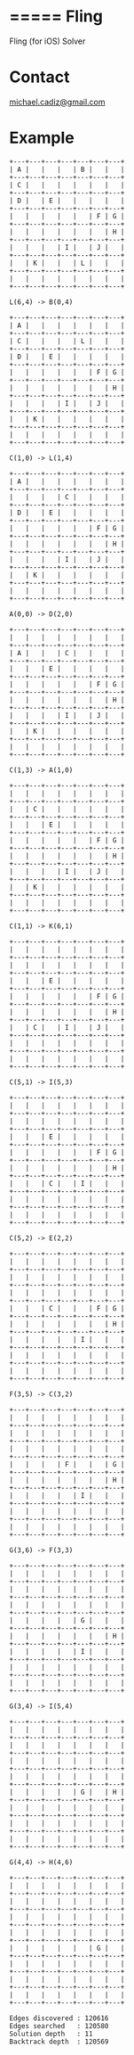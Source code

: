 =====
Fling
=====

Fling (for iOS) Solver

Contact
=======

michael.cadiz@gmail.com

Example
=======

    +---+---+---+---+---+---+---+
    | A |   |   |   | B |   |   |
    +---+---+---+---+---+---+---+
    | C |   |   |   |   |   |   |
    +---+---+---+---+---+---+---+
    | D |   | E |   |   |   |   |
    +---+---+---+---+---+---+---+
    |   |   |   |   |   | F | G |
    +---+---+---+---+---+---+---+
    |   |   |   |   |   |   | H |
    +---+---+---+---+---+---+---+
    |   |   |   | I |   | J |   |
    +---+---+---+---+---+---+---+
    |   | K |   |   | L |   |   |
    +---+---+---+---+---+---+---+
    |   |   |   |   |   |   |   |
    +---+---+---+---+---+---+---+
    
    L(6,4) -> B(0,4)
    
    +---+---+---+---+---+---+---+
    | A |   |   |   |   |   |   |
    +---+---+---+---+---+---+---+
    | C |   |   |   | L |   |   |
    +---+---+---+---+---+---+---+
    | D |   | E |   |   |   |   |
    +---+---+---+---+---+---+---+
    |   |   |   |   |   | F | G |
    +---+---+---+---+---+---+---+
    |   |   |   |   |   |   | H |
    +---+---+---+---+---+---+---+
    |   |   |   | I |   | J |   |
    +---+---+---+---+---+---+---+
    |   | K |   |   |   |   |   |
    +---+---+---+---+---+---+---+
    |   |   |   |   |   |   |   |
    +---+---+---+---+---+---+---+
    
    C(1,0) -> L(1,4)
    
    +---+---+---+---+---+---+---+
    | A |   |   |   |   |   |   |
    +---+---+---+---+---+---+---+
    |   |   |   | C |   |   |   |
    +---+---+---+---+---+---+---+
    | D |   | E |   |   |   |   |
    +---+---+---+---+---+---+---+
    |   |   |   |   |   | F | G |
    +---+---+---+---+---+---+---+
    |   |   |   |   |   |   | H |
    +---+---+---+---+---+---+---+
    |   |   |   | I |   | J |   |
    +---+---+---+---+---+---+---+
    |   | K |   |   |   |   |   |
    +---+---+---+---+---+---+---+
    |   |   |   |   |   |   |   |
    +---+---+---+---+---+---+---+
    
    A(0,0) -> D(2,0)
    
    +---+---+---+---+---+---+---+
    |   |   |   |   |   |   |   |
    +---+---+---+---+---+---+---+
    | A |   |   | C |   |   |   |
    +---+---+---+---+---+---+---+
    |   |   | E |   |   |   |   |
    +---+---+---+---+---+---+---+
    |   |   |   |   |   | F | G |
    +---+---+---+---+---+---+---+
    |   |   |   |   |   |   | H |
    +---+---+---+---+---+---+---+
    |   |   |   | I |   | J |   |
    +---+---+---+---+---+---+---+
    |   | K |   |   |   |   |   |
    +---+---+---+---+---+---+---+
    |   |   |   |   |   |   |   |
    +---+---+---+---+---+---+---+
    
    C(1,3) -> A(1,0)
    
    +---+---+---+---+---+---+---+
    |   |   |   |   |   |   |   |
    +---+---+---+---+---+---+---+
    |   | C |   |   |   |   |   |
    +---+---+---+---+---+---+---+
    |   |   | E |   |   |   |   |
    +---+---+---+---+---+---+---+
    |   |   |   |   |   | F | G |
    +---+---+---+---+---+---+---+
    |   |   |   |   |   |   | H |
    +---+---+---+---+---+---+---+
    |   |   |   | I |   | J |   |
    +---+---+---+---+---+---+---+
    |   | K |   |   |   |   |   |
    +---+---+---+---+---+---+---+
    |   |   |   |   |   |   |   |
    +---+---+---+---+---+---+---+
    
    C(1,1) -> K(6,1)
    
    +---+---+---+---+---+---+---+
    |   |   |   |   |   |   |   |
    +---+---+---+---+---+---+---+
    |   |   |   |   |   |   |   |
    +---+---+---+---+---+---+---+
    |   |   | E |   |   |   |   |
    +---+---+---+---+---+---+---+
    |   |   |   |   |   | F | G |
    +---+---+---+---+---+---+---+
    |   |   |   |   |   |   | H |
    +---+---+---+---+---+---+---+
    |   | C |   | I |   | J |   |
    +---+---+---+---+---+---+---+
    |   |   |   |   |   |   |   |
    +---+---+---+---+---+---+---+
    |   |   |   |   |   |   |   |
    +---+---+---+---+---+---+---+
    
    C(5,1) -> I(5,3)
    
    +---+---+---+---+---+---+---+
    |   |   |   |   |   |   |   |
    +---+---+---+---+---+---+---+
    |   |   |   |   |   |   |   |
    +---+---+---+---+---+---+---+
    |   |   | E |   |   |   |   |
    +---+---+---+---+---+---+---+
    |   |   |   |   |   | F | G |
    +---+---+---+---+---+---+---+
    |   |   |   |   |   |   | H |
    +---+---+---+---+---+---+---+
    |   |   | C |   | I |   |   |
    +---+---+---+---+---+---+---+
    |   |   |   |   |   |   |   |
    +---+---+---+---+---+---+---+
    |   |   |   |   |   |   |   |
    +---+---+---+---+---+---+---+
    
    C(5,2) -> E(2,2)
    
    +---+---+---+---+---+---+---+
    |   |   |   |   |   |   |   |
    +---+---+---+---+---+---+---+
    |   |   |   |   |   |   |   |
    +---+---+---+---+---+---+---+
    |   |   |   |   |   |   |   |
    +---+---+---+---+---+---+---+
    |   |   | C |   |   | F | G |
    +---+---+---+---+---+---+---+
    |   |   |   |   |   |   | H |
    +---+---+---+---+---+---+---+
    |   |   |   |   | I |   |   |
    +---+---+---+---+---+---+---+
    |   |   |   |   |   |   |   |
    +---+---+---+---+---+---+---+
    |   |   |   |   |   |   |   |
    +---+---+---+---+---+---+---+
    
    F(3,5) -> C(3,2)
    
    +---+---+---+---+---+---+---+
    |   |   |   |   |   |   |   |
    +---+---+---+---+---+---+---+
    |   |   |   |   |   |   |   |
    +---+---+---+---+---+---+---+
    |   |   |   |   |   |   |   |
    +---+---+---+---+---+---+---+
    |   |   |   | F |   |   | G |
    +---+---+---+---+---+---+---+
    |   |   |   |   |   |   | H |
    +---+---+---+---+---+---+---+
    |   |   |   |   | I |   |   |
    +---+---+---+---+---+---+---+
    |   |   |   |   |   |   |   |
    +---+---+---+---+---+---+---+
    |   |   |   |   |   |   |   |
    +---+---+---+---+---+---+---+
    
    G(3,6) -> F(3,3)
    
    +---+---+---+---+---+---+---+
    |   |   |   |   |   |   |   |
    +---+---+---+---+---+---+---+
    |   |   |   |   |   |   |   |
    +---+---+---+---+---+---+---+
    |   |   |   |   |   |   |   |
    +---+---+---+---+---+---+---+
    |   |   |   |   | G |   |   |
    +---+---+---+---+---+---+---+
    |   |   |   |   |   |   | H |
    +---+---+---+---+---+---+---+
    |   |   |   |   | I |   |   |
    +---+---+---+---+---+---+---+
    |   |   |   |   |   |   |   |
    +---+---+---+---+---+---+---+
    |   |   |   |   |   |   |   |
    +---+---+---+---+---+---+---+
    
    G(3,4) -> I(5,4)
    
    +---+---+---+---+---+---+---+
    |   |   |   |   |   |   |   |
    +---+---+---+---+---+---+---+
    |   |   |   |   |   |   |   |
    +---+---+---+---+---+---+---+
    |   |   |   |   |   |   |   |
    +---+---+---+---+---+---+---+
    |   |   |   |   |   |   |   |
    +---+---+---+---+---+---+---+
    |   |   |   |   | G |   | H |
    +---+---+---+---+---+---+---+
    |   |   |   |   |   |   |   |
    +---+---+---+---+---+---+---+
    |   |   |   |   |   |   |   |
    +---+---+---+---+---+---+---+
    |   |   |   |   |   |   |   |
    +---+---+---+---+---+---+---+
    
    G(4,4) -> H(4,6)
    
    +---+---+---+---+---+---+---+
    |   |   |   |   |   |   |   |
    +---+---+---+---+---+---+---+
    |   |   |   |   |   |   |   |
    +---+---+---+---+---+---+---+
    |   |   |   |   |   |   |   |
    +---+---+---+---+---+---+---+
    |   |   |   |   |   |   |   |
    +---+---+---+---+---+---+---+
    |   |   |   |   |   | G |   |
    +---+---+---+---+---+---+---+
    |   |   |   |   |   |   |   |
    +---+---+---+---+---+---+---+
    |   |   |   |   |   |   |   |
    +---+---+---+---+---+---+---+
    |   |   |   |   |   |   |   |
    +---+---+---+---+---+---+---+
    
    Edges discovered : 120616
    Edges searched   : 120580
    Solution depth   : 11
    Backtrack depth  : 120569
